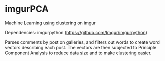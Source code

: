 # imgurPCA
Machine Learning using clustering on imgur

Dependencies: imgurpython (https://github.com/Imgur/imgurpython)

Parses comments by post on galleries, and filters out words to create word vectors describing each post. The vectors are
then subjected to Principle Component Analysis to reduce data size and to make clustering easier.
